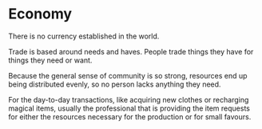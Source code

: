 # Economy

There is no currency established in the world.

Trade is based around needs and haves. People trade things they have for things they need or want.

Because the general sense of community is so strong, resources end up being distributed evenly, so no person lacks anything they need.

For the day-to-day transactions, like acquiring new clothes or recharging magical items, usually the professional that is providing the item requests for either the resources necessary for the production or for small favours.
